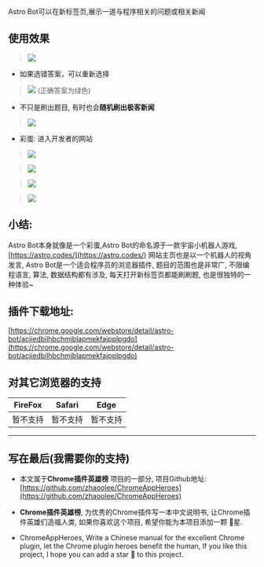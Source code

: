Astro Bot可以在新标签页,展示一道与程序相关的问题或相关新闻

## 使用效果

> ![](https://v2fy.com/asset/034_astro_bot/0b3125408c2544ada48be6634091d5b5.gif)

- 如果选错答案，可以重新选择

> ![](https://v2fy.com/asset/034_astro_bot/bf22b68567f6424fbd055b188335c5d6.gif)
(正确答案为绿色)

- 不只是刷出题目, 有时也会**随机刷出极客新闻**

> ![](https://v2fy.com/asset/034_astro_bot/9b9d8b9a8e6d46e78f4cbdd1f080c28b.gif)

- 彩蛋: 进入开发者的网站

> ![](https://v2fy.com/asset/034_astro_bot/06bca0a0ad774a628c97ea7a34a6f8d7.png)

> ![](https://v2fy.com/asset/034_astro_bot/a78f882e5383497fac2bf09dbd1a1223.png)

> ![](https://v2fy.com/asset/034_astro_bot/99842e415c3e4af09fcbef8cb32dc8d9.png)

> ![](https://v2fy.com/asset/034_astro_bot/4b0c0a8e289d415ba745e59477969c5d.png)




## 小结:
Astro Bot本身就像是一个彩蛋,Astro Bot的命名源于一款宇宙小机器人游戏,[https://astro.codes/](https://astro.codes/) 网站主页也是以一个机器人的视角发言, Astro Bot是一个适合程序员的浏览器插件, 题目的范围也是非常广, 不限编程语言, 算法, 数据结构都有涉及, 每天打开新标签页都能刷刷题, 也是很独特的一种体验~

## 插件下载地址:
[https://chrome.google.com/webstore/detail/astro-bot/acjiedbilhbchmjblapmekfajpplpgdo](https://chrome.google.com/webstore/detail/astro-bot/acjiedbilhbchmjblapmekfajpplpgdo)



## 对其它浏览器的支持

| FireFox | Safari | Edge|
| - | - | - |
| 暂不支持 | 暂不支持 | 暂不支持 |

---



## 写在最后(我需要你的支持)
- 本文属于**Chrome插件英雄榜** 项目的一部分, 项目Github地址: [https://github.com/zhaoolee/ChromeAppHeroes](https://github.com/zhaoolee/ChromeAppHeroes)

- **Chrome插件英雄榜**, 为优秀的Chrome插件写一本中文说明书, 让Chrome插件英雄们造福人类, 如果你喜欢这个项目, 希望你能为本项目添加一颗 🌟星.

- ChromeAppHeroes, Write a Chinese manual for the excellent Chrome plugin, let the Chrome plugin heroes benefit the human, If you like this project, I hope you can add a star 🌟 to this project.
